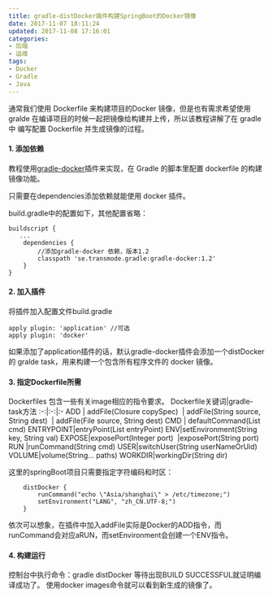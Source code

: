 ```yaml
---
title: gradle-distDocker插件构建SpringBoot的Docker镜像
date: 2017-11-07 18:11:24
updated: 2017-11-08 17:16:01
categories: 
- 后端
- 运维
tags:
- Docker
- Gradle
- Java
---
```

通常我们使用 Dockerfile 来构建项目的Docker 镜像，但是也有需求希望使用 gralde 在编译项目的时候一起把镜像给构建并上传，所以该教程讲解了在 gradle中 编写配置 Dockerfile 并生成镜像的过程。
####  **1. 添加依赖**
教程使用[gradle-docker](https://github.com/Transmode/gradle-docker)插件来实现，在 Gradle 的脚本里配置 dockerfile 的构建镜像功能。

只需要在dependencies添加依赖就能使用 docker 插件。
<!-- more -->
build.gradle中的配置如下，其他配置省略：
```
buildscript {
   ...
    dependencies {
        //添加gradle-docker 依赖，版本1.2
        classpath 'se.transmode.gradle:gradle-docker:1.2'
    }
}

```
####  **2. 加入插件**
将插件加入配置文件build.gradle 
```
apply plugin: 'application' //可选
apply plugin: 'docker'
```
如果添加了application插件的话，默认gradle-docker插件会添加一个distDocker的 gralde task，用来构建一个包含所有程序文件的 docker 镜像。

####  **3. 指定Dockerfile所需**
Dockerfiles 包含一些有关image相应的指令要求。
Dockerfile关键词|gradle-task方法
:-:|:-:|:-
ADD | addFile(Closure copySpec)
 &nbsp;| addFile(String source, String dest)
  &nbsp;| addFile(File source, String dest)
CMD | defaultCommand(List cmd)
ENTRYPOINT|entryPoint(List entryPoint)
ENV|setEnvironment(String key, String val)
EXPOSE|exposePort(Integer port)
&nbsp;|exposePort(String port)
RUN	|runCommand(String cmd)
USER|switchUser(String userNameOrUid)
VOLUME|volume(String... paths)
WORKDIR|workingDir(String dir)

这里的springBoot项目只需要指定字符编码和时区：
```
    distDocker {
        runCommand("echo \"Asia/shanghai\" > /etc/timezone;")
        setEnvironment("LANG", "zh_CN.UTF-8;")
    }
```
依次可以想象，在插件中加入addFile实际是Docker的ADD指令，而runCommand会对应aRUN，而setEnvironment会创建一个ENV指令。


####  **4. 构建运行**
控制台中执行命令：gradle distDocker
等待出现BUILD SUCCESSFUL就证明编译成功了。
使用docker images命令就可以看到新生成的镜像了。